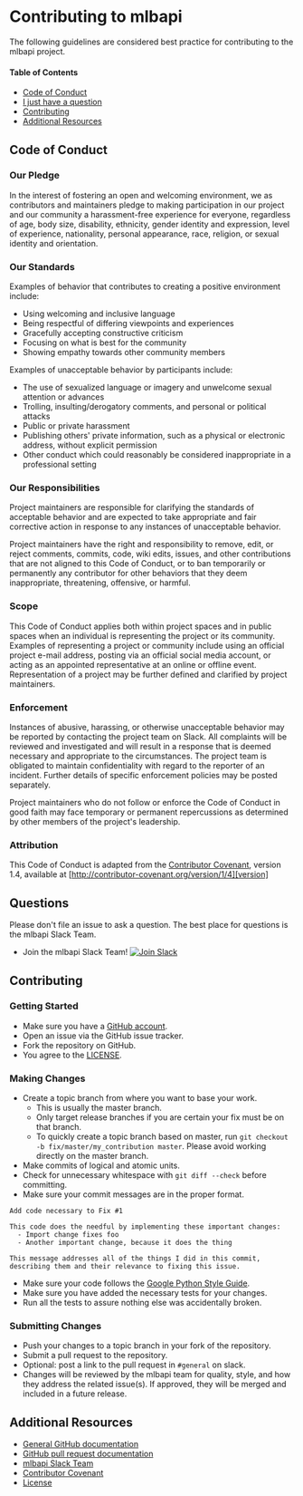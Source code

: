 # Contributing to mlbapi

The following guidelines are considered best practice for contributing to the mlbapi project.

#### Table of Contents

* [Code of Conduct](#code-of-conduct)
* [I just have a question](#questions)
* [Contributing](#contributing)
* [Additional Resources](#additional-resources)

## Code of Conduct
### Our Pledge

In the interest of fostering an open and welcoming environment, we as
contributors and maintainers pledge to making participation in our project and
our community a harassment-free experience for everyone, regardless of age, body
size, disability, ethnicity, gender identity and expression, level of experience,
nationality, personal appearance, race, religion, or sexual identity and
orientation.

### Our Standards

Examples of behavior that contributes to creating a positive environment
include:

* Using welcoming and inclusive language
* Being respectful of differing viewpoints and experiences
* Gracefully accepting constructive criticism
* Focusing on what is best for the community
* Showing empathy towards other community members

Examples of unacceptable behavior by participants include:

* The use of sexualized language or imagery and unwelcome sexual attention or
advances
* Trolling, insulting/derogatory comments, and personal or political attacks
* Public or private harassment
* Publishing others' private information, such as a physical or electronic
  address, without explicit permission
* Other conduct which could reasonably be considered inappropriate in a
  professional setting

### Our Responsibilities

Project maintainers are responsible for clarifying the standards of acceptable
behavior and are expected to take appropriate and fair corrective action in
response to any instances of unacceptable behavior.

Project maintainers have the right and responsibility to remove, edit, or
reject comments, commits, code, wiki edits, issues, and other contributions
that are not aligned to this Code of Conduct, or to ban temporarily or
permanently any contributor for other behaviors that they deem inappropriate,
threatening, offensive, or harmful.

### Scope

This Code of Conduct applies both within project spaces and in public spaces
when an individual is representing the project or its community. Examples of
representing a project or community include using an official project e-mail
address, posting via an official social media account, or acting as an appointed
representative at an online or offline event. Representation of a project may be
further defined and clarified by project maintainers.

### Enforcement

Instances of abusive, harassing, or otherwise unacceptable behavior may be
reported by contacting the project team on Slack. All complaints will be reviewed
and investigated and will result in a response that is deemed necessary and
appropriate to the circumstances. The project team is obligated to maintain
confidentiality with regard to the reporter of an incident. Further details of
specific enforcement policies may be posted separately.

Project maintainers who do not follow or enforce the Code of Conduct in good
faith may face temporary or permanent repercussions as determined by other
members of the project's leadership.

### Attribution

This Code of Conduct is adapted from the [Contributor Covenant][homepage], version 1.4,
available at [http://contributor-covenant.org/version/1/4][version]

[homepage]: http://contributor-covenant.org
[version]: http://contributor-covenant.org/version/1/4/

## Questions
Please don't file an issue to ask a question. The best place for questions is the mlbapi Slack Team.
* Join the mlbapi Slack Team! [![Join Slack](https://img.shields.io/badge/slack-join-blue.svg)](https://pymlbapi-slack-invite.herokuapp.com/)

## Contributing
### Getting Started
* Make sure you have a [GitHub account](https://github.com/signup/free).
* Open an issue via the GitHub issue tracker.
* Fork the repository on GitHub.
* You agree to the
  [LICENSE](https://github.com/trevor-viljoen/mlbapi/blob/master/LICENSE).

### Making Changes
* Create a topic branch from where you want to base your work.
  * This is usually the master branch.
  * Only target release branches if you are certain your fix must be on that branch.
  * To quickly create a topic branch based on master, run `git checkout -b fix/master/my_contribution master`.
    Please avoid working directly on the master branch.
* Make commits of logical and atomic units.
* Check for unnecessary whitespace with `git diff --check` before committing.
* Make sure your commit messages are in the proper format.
```
Add code necessary to Fix #1

This code does the needful by implementing these important changes:
  - Import change fixes foo
  - Another important change, because it does the thing

This message addresses all of the things I did in this commit,
describing them and their relevance to fixing this issue.

```
* Make sure your code follows the [Google Python Style
  Guide](https://github.com/google/styleguide/blob/gh-pages/pyguide.md).
* Make sure you have added the necessary tests for your changes.
* Run all the tests to assure nothing else was accidentally broken.

### Submitting Changes
* Push your changes to a topic branch in your fork of the repository.
* Submit a pull request to the repository.
* Optional: post a link to the pull request in `#general` on slack.
* Changes will be reviewed by the mlbapi team for quality, style, and
  how they address the related issue(s). If approved, they will be
merged and included in a future release.

## Additional Resources
* [General GitHub documentation](https://help.github.com/)
* [GitHub pull request documentation](https://help.github.com/articles/creating-a-pull-request/)
* [mlbapi Slack Team](https://pymlbapi.slack.com)
* [Contributor
  Covenant](https://www.contributor-covenant.org/version/1/4/code-of-conduct.html)
* [License](https://github.com/trevor-viljoen/mlbapi/blob/master/LICENSE)
